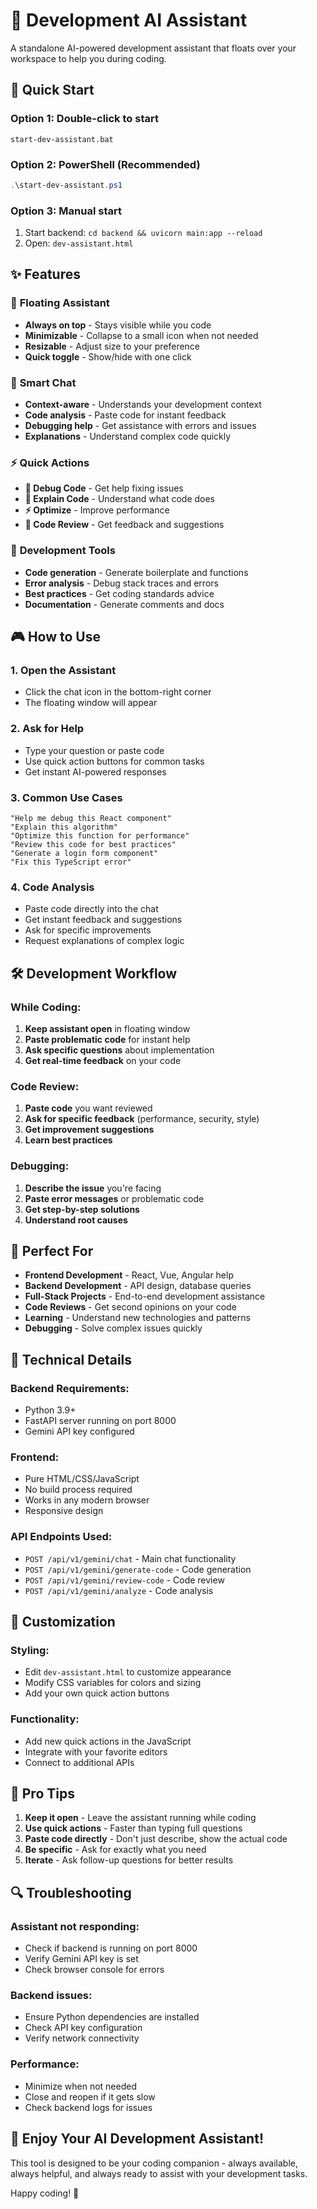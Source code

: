 # 🤖 Development AI Assistant

A standalone AI-powered development assistant that floats over your workspace to help you during coding.

## 🚀 Quick Start

### Option 1: Double-click to start
```
start-dev-assistant.bat
```

### Option 2: PowerShell (Recommended)
```powershell
.\start-dev-assistant.ps1
```

### Option 3: Manual start
1. Start backend: `cd backend && uvicorn main:app --reload`
2. Open: `dev-assistant.html`

## ✨ Features

### 🎯 **Floating Assistant**
- **Always on top** - Stays visible while you code
- **Minimizable** - Collapse to a small icon when not needed
- **Resizable** - Adjust size to your preference
- **Quick toggle** - Show/hide with one click

### 💬 **Smart Chat**
- **Context-aware** - Understands your development context
- **Code analysis** - Paste code for instant feedback
- **Debugging help** - Get assistance with errors and issues
- **Explanations** - Understand complex code quickly

### ⚡ **Quick Actions**
- **🐛 Debug Code** - Get help fixing issues
- **📝 Explain Code** - Understand what code does
- **⚡ Optimize** - Improve performance
- **👀 Code Review** - Get feedback and suggestions

### 🔧 **Development Tools**
- **Code generation** - Generate boilerplate and functions
- **Error analysis** - Debug stack traces and errors
- **Best practices** - Get coding standards advice
- **Documentation** - Generate comments and docs

## 🎮 How to Use

### 1. **Open the Assistant**
- Click the chat icon in the bottom-right corner
- The floating window will appear

### 2. **Ask for Help**
- Type your question or paste code
- Use quick action buttons for common tasks
- Get instant AI-powered responses

### 3. **Common Use Cases**
```
"Help me debug this React component"
"Explain this algorithm"
"Optimize this function for performance"
"Review this code for best practices"
"Generate a login form component"
"Fix this TypeScript error"
```

### 4. **Code Analysis**
- Paste code directly into the chat
- Get instant feedback and suggestions
- Ask for specific improvements
- Request explanations of complex logic

## 🛠️ **Development Workflow**

### **While Coding:**
1. **Keep assistant open** in floating window
2. **Paste problematic code** for instant help
3. **Ask specific questions** about implementation
4. **Get real-time feedback** on your code

### **Code Review:**
1. **Paste code** you want reviewed
2. **Ask for specific feedback** (performance, security, style)
3. **Get improvement suggestions**
4. **Learn best practices**

### **Debugging:**
1. **Describe the issue** you're facing
2. **Paste error messages** or problematic code
3. **Get step-by-step solutions**
4. **Understand root causes**

## 🎯 **Perfect For**

- **Frontend Development** - React, Vue, Angular help
- **Backend Development** - API design, database queries
- **Full-Stack Projects** - End-to-end development assistance
- **Code Reviews** - Get second opinions on your code
- **Learning** - Understand new technologies and patterns
- **Debugging** - Solve complex issues quickly

## 🔧 **Technical Details**

### **Backend Requirements:**
- Python 3.9+
- FastAPI server running on port 8000
- Gemini API key configured

### **Frontend:**
- Pure HTML/CSS/JavaScript
- No build process required
- Works in any modern browser
- Responsive design

### **API Endpoints Used:**
- `POST /api/v1/gemini/chat` - Main chat functionality
- `POST /api/v1/gemini/generate-code` - Code generation
- `POST /api/v1/gemini/review-code` - Code review
- `POST /api/v1/gemini/analyze` - Code analysis

## 🎨 **Customization**

### **Styling:**
- Edit `dev-assistant.html` to customize appearance
- Modify CSS variables for colors and sizing
- Add your own quick action buttons

### **Functionality:**
- Add new quick actions in the JavaScript
- Integrate with your favorite editors
- Connect to additional APIs

## 🚀 **Pro Tips**

1. **Keep it open** - Leave the assistant running while coding
2. **Use quick actions** - Faster than typing full questions
3. **Paste code directly** - Don't just describe, show the actual code
4. **Be specific** - Ask for exactly what you need
5. **Iterate** - Ask follow-up questions for better results

## 🔍 **Troubleshooting**

### **Assistant not responding:**
- Check if backend is running on port 8000
- Verify Gemini API key is set
- Check browser console for errors

### **Backend issues:**
- Ensure Python dependencies are installed
- Check API key configuration
- Verify network connectivity

### **Performance:**
- Minimize when not needed
- Close and reopen if it gets slow
- Check backend logs for issues

## 🎉 **Enjoy Your AI Development Assistant!**

This tool is designed to be your coding companion - always available, always helpful, and always ready to assist with your development tasks.

Happy coding! 🚀
